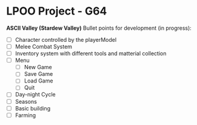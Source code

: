 # LPOO Project - G64

**ASCII Valley (Stardew Valley)**
Bullet points for development (in progress):

- [ ] Character controlled by the playerModel
- [ ] Melee Combat System 
- [ ] Inventory system with different tools and matterial collection
- [ ] Menu
  - [ ] New Game
  - [ ] Save Game
  - [ ] Load Game
  - [ ] Quit
- [ ] Day-night Cycle
- [ ] Seasons
- [ ] Basic building
- [ ] Farming
